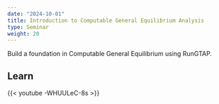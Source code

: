 ```yaml
---
date: "2024-10-01"
title: Introduction to Computable General Equilibrium Analysis
type: Seminar
weight: 20
---
```


Build a foundation in Computable General Equilibrium using RunGTAP.

## Learn

{{< youtube -WHUULeC-8s >}}
